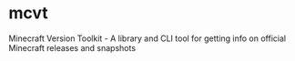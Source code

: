 # mcvt
Minecraft Version Toolkit - A library and CLI tool for getting info on official Minecraft releases and snapshots
